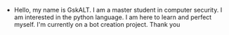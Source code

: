 - Hello, my name is GskALT.
I am a master student in computer security.
I am interested in the python language.
I am here to learn and perfect myself.
I'm currently on a bot creation project. Thank you
<!---
